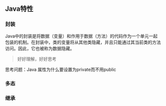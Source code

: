 ## Java特性

### 封装

Java中的封装是将数据（变量）和作用于数据（方法）的代码作为一个单元一起包装的机制。在封装中，类的变量将从其他类隐藏，并且只能通过其当前类的方法访问。因此，它也被称为数据隐藏。

> 好好理解，好好思考

思考问题：Java 属性为什么要设置为private而不用public

### 多态



### 继承

